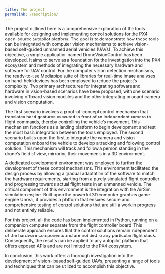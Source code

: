 ```yaml
---
title: The project
permalink: /description/
---
```



The project outlined here is a comprehensive exploration of the tools available for designing and implementing control solutions for the PX4 open-source autopilot platform. The goal is to demonstrate how these tools can be integrated with computer vision mechanisms to achieve vision-based self-guided unmanned aerial vehicles (UAVs). To achieve this objective, a simple application named DroneVisionControl has been developed. It aims to serve as a foundation for the investigation into the PX4 ecosystem and methods of integrating the necessary hardware and software for UAV control. For the computer vision detection mechanisms, the ready-to-use Mediapipe suite of libraries for real-time image analyses on hand-held devices has been employed to reduce the project’s complexity. Two primary architectures for integrating software and hardware in vision-based scenarios have been proposed, with one scenario involving offboard vision modules and the other integrating onboard camera and vision computation.

The first scenario involves a proof-of-concept control mechanism that translates hand gestures executed in front of an independent camera to flight commands, thereby controlling the vehicle’s movement. This mechanism functions as a landing platform to begin development and test the most basic integration between the tools employed. The second scenario builds upon the first to integrate the camera and vision computation onboard the vehicle to develop a tracking and following control solution. This mechanism will track and follow a person standing in the drone’s field of view, mirroring their movements in a 3D environment. 

A dedicated development environment was employed to further the development of these control mechanisms. This environment facilitated the design process by allowing a gradual adaptation of the software to match the hardware requirements, starting from a purely simulated flight controller and progressing towards actual flight tests in an unmanned vehicle. The critical component of this environment is the integration with the AirSim simulation engine. Built upon the powerful 3D computer graphics game engine Unreal, it provides a platform that ensures secure and comprehensive testing of control solutions that are still a work in progress and not entirely reliable.

For this project, all the code has been implemented in Python, running on a companion
computer separate from the flight controller board. This deliberate approach ensures that
the control solutions remain independent of the hardware components and are not tied
to any particular flight stack. Consequently, the results can be applied to any autopilot
platform that offers exposed APIs and are not limited to the PX4 ecosystem.

In conclusion, this work offers a thorough investigation into the development of vision-
based self-guided UAVs, presenting a range of tools and techniques that can be utilized to
accomplish this objective.